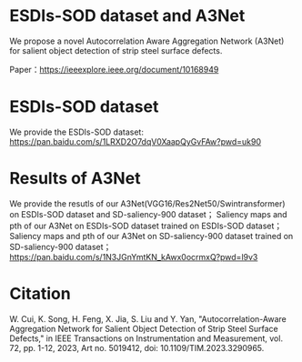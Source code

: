 # ESDIs-SOD dataset and A3Net
We propose a novel Autocorrelation Aware Aggregation Network (A3Net) for salient object detection of strip steel surface defects.

Paper：https://ieeexplore.ieee.org/document/10168949


# ESDIs-SOD dataset
We provide the ESDIs-SOD dataset:
https://pan.baidu.com/s/1LRXD2O7dqV0XaapQyGvFAw?pwd=uk90 

# Results of A3Net
We provide the resutls of our A3Net(VGG16/Res2Net50/Swintransformer) on ESDIs-SOD dataset and SD-saliency-900 dataset；
Saliency maps and pth of our A3Net on ESDIs-SOD dataset trained on ESDIs-SOD dataset； 
Saliency maps and pth of our A3Net on SD-saliency-900 dataset trained on SD-saliency-900 dataset；
https://pan.baidu.com/s/1N3JGnYmtKN_kAwx0ocrmxQ?pwd=l9v3 

# Citation
W. Cui, K. Song, H. Feng, X. Jia, S. Liu and Y. Yan, "Autocorrelation-Aware Aggregation Network for Salient Object Detection of Strip Steel Surface Defects," in IEEE Transactions on Instrumentation and Measurement, vol. 72, pp. 1-12, 2023, Art no. 5019412, doi: 10.1109/TIM.2023.3290965.
